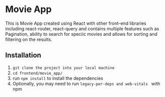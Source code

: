 # Movie App

This is Movie App created using React with other front-end libraries including react-router, react-query and contains multiple features such as Pagination, ability to search for speciic movies
and allows for sorting and filtering on the results.

## Installation 

1. ``` git clone the project into your local machine ```
2. ``` cd frontend/movie_app/ ```
3. run ``` npm install ``` to install the dependencies
4. Optionally, you may need to run ```legacy-per-deps and web-vitals ``` with npm 
